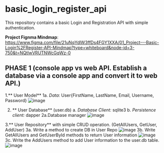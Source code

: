 # basic_login_register_api
This repository contains a basic Login and Registration API with simple authentication. 

**Project Fignma Mindmap**: https://www.figma.com/file/21uNqYdlW3ffDs4FGY1XXA/01_Project---Basic-Login%2FRegister-API-Mindmap?type=whiteboard&node-id=3-750&t=NQtlwVRUTNWcGqWz-0

## PHASE 1 (console app vs web API. Establish a database via a console app and convert it to web API.)

1.** User Model**
   1a.  _Data_: User{FirstName, LastName, Email, Username, Password}
   ![image](https://github.com/Dbrown127/basic_login_register_api/assets/114959173/ec4da183-f781-4446-a5e2-94f2ce011bac)

2. ** User Database** (user.db)
   a. _Database Client:_ sqlite3
   b. _Persistence client:_ dapper
2a.Database manager
  ![image](https://github.com/Dbrown127/basic_login_register_api/assets/114959173/41bba5d9-17cb-48e4-8bb0-e2ce1154abe0)

3.** User Repository** with simple CRUD operation. (GetAllUsers, GetUser, AddUser)
  3a. Write a method to create DB in User Repo 
  ![image](https://github.com/Dbrown127/basic_login_register_api/assets/114959173/839df7fa-fc76-40a2-a989-02a3746f7d9e)
  3b. Write GetAllUsers and GetUserById methods to return User information
  ![image](https://github.com/Dbrown127/basic_login_register_api/assets/114959173/c138ce5f-f16a-44ee-ab19-7c2e3cc21295)
  3c. Write the AddUsers method to add User information to the user.db table.
  ![image](https://github.com/Dbrown127/basic_login_register_api/assets/114959173/dc0cd98e-7316-4293-a6c4-010371a5dd19)



   
